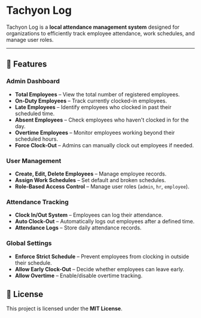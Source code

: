 # Tachyon Log

Tachyon Log is a **local attendance management system** designed for organizations to efficiently track employee attendance, work schedules, and manage user roles.

---

## 🚀 Features

### **Admin Dashboard**
- **Total Employees** – View the total number of registered employees.
- **On-Duty Employees** – Track currently clocked-in employees.
- **Late Employees** – Identify employees who clocked in past their scheduled time.
- **Absent Employees** – Check employees who haven't clocked in for the day.
- **Overtime Employees** – Monitor employees working beyond their scheduled hours.
- **Force Clock-Out** – Admins can manually clock out employees if needed.

### **User Management**
- **Create, Edit, Delete Employees** – Manage employee records.
- **Assign Work Schedules** – Set default and broken schedules.
- **Role-Based Access Control** – Manage user roles (`admin`, `hr`, `employee`).

### **Attendance Tracking**
- **Clock In/Out System** – Employees can log their attendance.
- **Auto Clock-Out** – Automatically logs out employees after a defined time.
- **Attendance Logs** – Store daily attendance records.

### **Global Settings**
- **Enforce Strict Schedule** – Prevent employees from clocking in outside their schedule.
- **Allow Early Clock-Out** – Decide whether employees can leave early.
- **Allow Overtime** – Enable/disable overtime tracking.

## 📜 License
This project is licensed under the **MIT License**.

